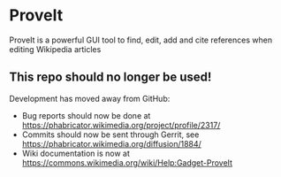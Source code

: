 # ProveIt

ProveIt is a powerful GUI tool to find, edit, add and cite references when editing Wikipedia articles

## This repo should no longer be used!

Development has moved away from GitHub:
* Bug reports should now be done at https://phabricator.wikimedia.org/project/profile/2317/
* Commits should now be sent through Gerrit, see https://phabricator.wikimedia.org/diffusion/1884/
* Wiki documentation is now at https://commons.wikimedia.org/wiki/Help:Gadget-ProveIt